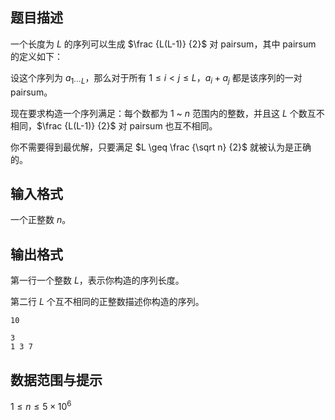 ## 题目描述

一个长度为 $L$ 的序列可以生成 $\frac {L(L-1)} {2}$ 对 pairsum，其中 pairsum 的定义如下：

设这个序列为 $a_{1 \cdots L}$，那么对于所有 $1 \leq i \lt j \leq L$，$a_i + a_j$ 都是该序列的一对 pairsum。

现在要求构造一个序列满足：每个数都为 $1$ ~ $n$ 范围内的整数，并且这 $L$ 个数互不相同，$\frac {L(L-1)} {2}$ 对 pairsum 也互不相同。

你不需要得到最优解，只要满足 $L \geq \frac {\sqrt n} {2}$​​​​​ 就被认为是正确的。

## 输入格式

一个正整数 $n$。

## 输出格式

第一行一个整数 $L$，表示你构造的序列长度。
第二行 $L$ 个互不相同的正整数描述你构造的序列。

```input1
10
```

```output1
3
1 3 7
```

## 数据范围与提示

$1 \leq n \leq 5 \times 10^6$

